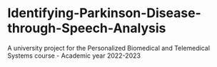# Identifying-Parkinson-Disease-through-Speech-Analysis
A university project for the Personalized Biomedical and Telemedical Systems course - Academic year 2022-2023
